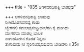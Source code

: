 +++
title = "035 ಆಗಳಿವನಧಿಕಾಕ್ಷಿ ಬಾಹುವು"

+++
ಆಗಳಿವನಧಿಕಾಕ್ಷಿ ಬಾಹುವು   
ನೀಗಿದೊಡನಿವನವ್ವೆ ಕಂಡು  
ಬ್ಬೇಗದಲಿ ಕಮಲಾಕ್ಷನಂಘ್ರಿಯಲೆರಗಿ ಕೈ ಮುಗಿದು  
ಮೇಗರೆಯ ಮಾತಲ್ಲ ಬಾಲಕ  
ನಾಗುಹೋಗಿನ ಕೊರತೆ ನಿನ್ನನು  
ತಾಗುವುದು ನೀ ಸೈರಿಸೆಂದಭಯವನು ಬೇಡಿದಳು   ॥35॥